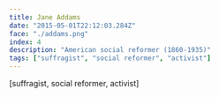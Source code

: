 ```yaml
---
title: Jane Addams
date: "2015-05-01T22:12:03.284Z"
face: "./addams.png"
index: 4
description: "American social reformer (1860-1935)"
tags: ["suffragist", "social reformer", "activist"]
---
```


[suffragist, social reformer, activist]

